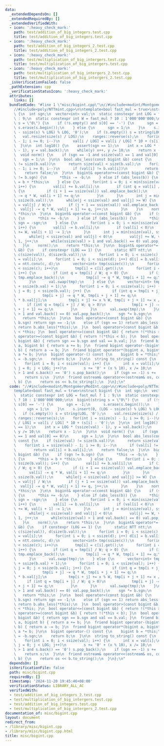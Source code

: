 ```yaml
---
data:
  _extendedDependsOn: []
  _extendedRequiredBy: []
  _extendedVerifiedWith:
  - icon: ':heavy_check_mark:'
    path: test/addition_of_big_integers.test.cpp
    title: test/addition_of_big_integers.test.cpp
  - icon: ':heavy_check_mark:'
    path: test/addition_of_big_integers_2.test.cpp
    title: test/addition_of_big_integers_2.test.cpp
  - icon: ':heavy_check_mark:'
    path: test/multiplication_of_big_intergers.test.cpp
    title: test/multiplication_of_big_intergers.test.cpp
  - icon: ':heavy_check_mark:'
    path: test/multiplication_of_big_intergers_2.test.cpp
    title: test/multiplication_of_big_intergers_2.test.cpp
  _isVerificationFailed: false
  _pathExtension: cpp
  _verificationStatusIcon: ':heavy_check_mark:'
  attributes:
    links: []
  bundledCode: "#line 1 \"misc/bigint.cpp\"\n//#include<modint/MontgomeryModInt.cpp>\n\
    //#include<poly/NTTmint.cpp>\n\ntemplate<bool fast_mul = true>\nstruct bigint\
    \ {\n  int sgn;\n  vector<int> val;\n  static constexpr int LOG = fast_mul ? 1\
    \ : 9;\n  static constexpr int W = fast_mul ? 10 : 1'000'000'000;\n\n  bigint(string\
    \ s = \"0\") {\n    if (!s.empty() and s[0] == '-') {\n      sgn = -1;\n     \
    \ s.erase(s.begin());\n    } else {\n      sgn = 1;\n    }\n    s.insert(0, (LOG\
    \ - ssize(s) % LOG) % LOG, '0');\n    if (s.empty()) s = string(LOG, '0');\n \
    \   val.resize(size(s) / LOG);\n    ranges::reverse(s);\n    for(int i = ssize(s)\
    \ - 1; i >= 0; i--)\n      val[i / LOG] = val[i / LOG] * 10 + (s[i] - '0');\n\
    \  }\n\n  int log10() {\n    assert(sgn == 1);\n    int x = LOG * (ssize(val)\
    \ - 1), y = val.back();\n    while(y) x++, y /= 10;\n    return x - 1;\n  }\n\n\
    \  void norm() {\n    if (sgn == -1 and ssize(val) == 1 and val[0] == 0)\n   \
    \   sgn = 1;\n  }\n\n  bool abs_less(const bigint &b) const {\n    if (size(val)\
    \ != size(b.val))\n      return size(val) < size(b.val);\n    for(int i = ssize(val)\
    \ - 1; i >= 0; i--)\n      if (val[i] != b.val[i])\n        return val[i] < b.val[i];\n\
    \    return false;\n  }\n\n  bigint& operator+=(const bigint &b) {\n    if (sgn\
    \ != b.sgn) {\n      *this -= -b;\n    } else if (abs_less(b)) {\n      *this\
    \ = b + *this;\n    } else {\n      for(int i = 0; i < min(ssize(val), ssize(b.val));\
    \ i++) {\n        val[i] += b.val[i];\n        if (int q = val[i] / W; q > 0)\
    \ {\n          if (i + 1 == ssize(val)) val.emplace_back();\n          val[i]\
    \ -= q * W, val[i + 1] += q;\n        }\n      }\n      int j = min(ssize(val),\
    \ ssize(b.val));\n      while(j < ssize(val) and val[j] >= W) {\n        int q\
    \ = val[j] / W;\n        if (j + 1 == ssize(val)) val.emplace_back();\n      \
    \  val[j] -= q * W, val[j + 1] += q, j++;\n      }\n    }\n    norm();\n    return\
    \ *this;\n  }\n\n  bigint& operator-=(const bigint &b) {\n    if (sgn != b.sgn)\
    \ {\n      *this += -b;\n    } else if (abs_less(b)) {\n      *this = b - *this,\
    \ sgn = -sgn;\n    } else {\n      for(int i = 0; i < min(ssize(val), ssize(b.val));\
    \ i++) {\n        val[i] -= b.val[i];\n        if (val[i] < 0)\n          val[i]\
    \ += W, val[i + 1] -= 1;\n      }\n      int j = min(ssize(val), ssize(b.val));\n\
    \      while(j < ssize(val) and val[j] < 0)\n        val[j] += W, val[j + 1] -=\
    \ 1, j++;\n      while(ssize(val) > 1 and val.back() == 0) val.pop_back();\n \
    \   }\n    norm();\n    return *this;\n  }\n\n  bigint& operator*=(const bigint\
    \ &b) {\n    if constexpr (LOG == 1) {\n      static NTT ntt;\n      vector<mint>\
    \ c(size(val)), d(size(b.val));\n      for(int i = 0; i < ssize(c); i++) c[i]\
    \ = val[i];\n      for(int i = 0; i < ssize(d); i++) d[i] = b.val[i];\n      c\
    \ = ntt.conv(c, d);\n      vector<int> tmp(ssize(c));\n      for(int i = 0; i\
    \ < ssize(c); i++)\n        tmp[i] = c[i].get();\n      for(int i = 0; i < ssize(tmp);\
    \ i++) {\n        if (int q = tmp[i] / W; q > 0) {\n          if (i + 1 == ssize(tmp))\
    \ tmp.emplace_back();\n          tmp[i] -= q * W, tmp[i + 1] += q;\n        }\n\
    \      }\n      val.swap(tmp);\n    } else {\n      vector<int> tmp(ssize(val)\
    \ + ssize(b.val) + 1);\n      for(int i = 0; i < ssize(val); i++) {\n        for(int\
    \ j = 0; j < ssize(b.val); j++) {\n          if (int q = tmp[i + j] / W; q > 0)\n\
    \            tmp[i + j] -= q * W, tmp[i + j + 1] += q;\n          ll x = (ll)val[i]\
    \ * b.val[j];\n          tmp[i + j] += x % W, tmp[i + j + 1] += x / W;\n     \
    \     if (int q = tmp[i + j] / W; q > 0)\n            tmp[i + j] -= q * W, tmp[i\
    \ + j + 1] += q;\n        }\n      }\n      val.swap(tmp);\n    }\n    while(ssize(val)\
    \ > 1 and val.back() == 0) val.pop_back();\n    sgn *= b.sgn;\n    norm();\n \
    \   return *this;\n  }\n\n  bool operator<(const bigint &b) {\n    if (sgn !=\
    \ b.sgn) return sgn == -1;\n    else if (sgn == 1) return abs_less(b);\n    else\
    \ return b.abs_less(*this);\n  }\n  bool operator>(const bigint &b) { return b\
    \ < *this; }\n  bool operator<=(const bigint &b) { return !(*this > b); }\n  bool\
    \ operator>=(const bigint &b) { return !(*this < b); }\n  bool operator==(const\
    \ bigint &b) { return sgn == b.sgn and val == b.val; }\n  friend bigint operator+(bigint\
    \ a, bigint b) { return a += b; }\n  friend bigint operator-(bigint a, bigint\
    \ b) { return a -= b; }\n  friend bigint operator*(bigint a, bigint b) { return\
    \ a *= b; }\n\n  bigint operator-() const {\n    bigint b = *this;\n    b.sgn\
    \ = -b.sgn;\n    return b;\n  }\n\n  string to_string() const {\n    string s;\n\
    \    for(int i = 0; i < ssize(val); i++) {\n      int x = val[i];\n      for(int\
    \ j = 0; j < LOG; j++)\n        s += '0' + (x % 10), x /= 10;\n    }\n    while(ssize(s)\
    \ > 1 and s.back() == '0') s.pop_back();\n    if (sgn == -1) s += '-';\n    ranges::reverse(s);\n\
    \    return s;\n  }\n\n  friend ostream& operator<<(ostream& os, const bigint&\
    \ b) {\n    return os << b.to_string();\n  }\n};\n"
  code: "//#include<modint/MontgomeryModInt.cpp>\n//#include<poly/NTTmint.cpp>\n\n\
    template<bool fast_mul = true>\nstruct bigint {\n  int sgn;\n  vector<int> val;\n\
    \  static constexpr int LOG = fast_mul ? 1 : 9;\n  static constexpr int W = fast_mul\
    \ ? 10 : 1'000'000'000;\n\n  bigint(string s = \"0\") {\n    if (!s.empty() and\
    \ s[0] == '-') {\n      sgn = -1;\n      s.erase(s.begin());\n    } else {\n \
    \     sgn = 1;\n    }\n    s.insert(0, (LOG - ssize(s) % LOG) % LOG, '0');\n \
    \   if (s.empty()) s = string(LOG, '0');\n    val.resize(size(s) / LOG);\n   \
    \ ranges::reverse(s);\n    for(int i = ssize(s) - 1; i >= 0; i--)\n      val[i\
    \ / LOG] = val[i / LOG] * 10 + (s[i] - '0');\n  }\n\n  int log10() {\n    assert(sgn\
    \ == 1);\n    int x = LOG * (ssize(val) - 1), y = val.back();\n    while(y) x++,\
    \ y /= 10;\n    return x - 1;\n  }\n\n  void norm() {\n    if (sgn == -1 and ssize(val)\
    \ == 1 and val[0] == 0)\n      sgn = 1;\n  }\n\n  bool abs_less(const bigint &b)\
    \ const {\n    if (size(val) != size(b.val))\n      return size(val) < size(b.val);\n\
    \    for(int i = ssize(val) - 1; i >= 0; i--)\n      if (val[i] != b.val[i])\n\
    \        return val[i] < b.val[i];\n    return false;\n  }\n\n  bigint& operator+=(const\
    \ bigint &b) {\n    if (sgn != b.sgn) {\n      *this -= -b;\n    } else if (abs_less(b))\
    \ {\n      *this = b + *this;\n    } else {\n      for(int i = 0; i < min(ssize(val),\
    \ ssize(b.val)); i++) {\n        val[i] += b.val[i];\n        if (int q = val[i]\
    \ / W; q > 0) {\n          if (i + 1 == ssize(val)) val.emplace_back();\n    \
    \      val[i] -= q * W, val[i + 1] += q;\n        }\n      }\n      int j = min(ssize(val),\
    \ ssize(b.val));\n      while(j < ssize(val) and val[j] >= W) {\n        int q\
    \ = val[j] / W;\n        if (j + 1 == ssize(val)) val.emplace_back();\n      \
    \  val[j] -= q * W, val[j + 1] += q, j++;\n      }\n    }\n    norm();\n    return\
    \ *this;\n  }\n\n  bigint& operator-=(const bigint &b) {\n    if (sgn != b.sgn)\
    \ {\n      *this += -b;\n    } else if (abs_less(b)) {\n      *this = b - *this,\
    \ sgn = -sgn;\n    } else {\n      for(int i = 0; i < min(ssize(val), ssize(b.val));\
    \ i++) {\n        val[i] -= b.val[i];\n        if (val[i] < 0)\n          val[i]\
    \ += W, val[i + 1] -= 1;\n      }\n      int j = min(ssize(val), ssize(b.val));\n\
    \      while(j < ssize(val) and val[j] < 0)\n        val[j] += W, val[j + 1] -=\
    \ 1, j++;\n      while(ssize(val) > 1 and val.back() == 0) val.pop_back();\n \
    \   }\n    norm();\n    return *this;\n  }\n\n  bigint& operator*=(const bigint\
    \ &b) {\n    if constexpr (LOG == 1) {\n      static NTT ntt;\n      vector<mint>\
    \ c(size(val)), d(size(b.val));\n      for(int i = 0; i < ssize(c); i++) c[i]\
    \ = val[i];\n      for(int i = 0; i < ssize(d); i++) d[i] = b.val[i];\n      c\
    \ = ntt.conv(c, d);\n      vector<int> tmp(ssize(c));\n      for(int i = 0; i\
    \ < ssize(c); i++)\n        tmp[i] = c[i].get();\n      for(int i = 0; i < ssize(tmp);\
    \ i++) {\n        if (int q = tmp[i] / W; q > 0) {\n          if (i + 1 == ssize(tmp))\
    \ tmp.emplace_back();\n          tmp[i] -= q * W, tmp[i + 1] += q;\n        }\n\
    \      }\n      val.swap(tmp);\n    } else {\n      vector<int> tmp(ssize(val)\
    \ + ssize(b.val) + 1);\n      for(int i = 0; i < ssize(val); i++) {\n        for(int\
    \ j = 0; j < ssize(b.val); j++) {\n          if (int q = tmp[i + j] / W; q > 0)\n\
    \            tmp[i + j] -= q * W, tmp[i + j + 1] += q;\n          ll x = (ll)val[i]\
    \ * b.val[j];\n          tmp[i + j] += x % W, tmp[i + j + 1] += x / W;\n     \
    \     if (int q = tmp[i + j] / W; q > 0)\n            tmp[i + j] -= q * W, tmp[i\
    \ + j + 1] += q;\n        }\n      }\n      val.swap(tmp);\n    }\n    while(ssize(val)\
    \ > 1 and val.back() == 0) val.pop_back();\n    sgn *= b.sgn;\n    norm();\n \
    \   return *this;\n  }\n\n  bool operator<(const bigint &b) {\n    if (sgn !=\
    \ b.sgn) return sgn == -1;\n    else if (sgn == 1) return abs_less(b);\n    else\
    \ return b.abs_less(*this);\n  }\n  bool operator>(const bigint &b) { return b\
    \ < *this; }\n  bool operator<=(const bigint &b) { return !(*this > b); }\n  bool\
    \ operator>=(const bigint &b) { return !(*this < b); }\n  bool operator==(const\
    \ bigint &b) { return sgn == b.sgn and val == b.val; }\n  friend bigint operator+(bigint\
    \ a, bigint b) { return a += b; }\n  friend bigint operator-(bigint a, bigint\
    \ b) { return a -= b; }\n  friend bigint operator*(bigint a, bigint b) { return\
    \ a *= b; }\n\n  bigint operator-() const {\n    bigint b = *this;\n    b.sgn\
    \ = -b.sgn;\n    return b;\n  }\n\n  string to_string() const {\n    string s;\n\
    \    for(int i = 0; i < ssize(val); i++) {\n      int x = val[i];\n      for(int\
    \ j = 0; j < LOG; j++)\n        s += '0' + (x % 10), x /= 10;\n    }\n    while(ssize(s)\
    \ > 1 and s.back() == '0') s.pop_back();\n    if (sgn == -1) s += '-';\n    ranges::reverse(s);\n\
    \    return s;\n  }\n\n  friend ostream& operator<<(ostream& os, const bigint&\
    \ b) {\n    return os << b.to_string();\n  }\n};\n"
  dependsOn: []
  isVerificationFile: false
  path: misc/bigint.cpp
  requiredBy: []
  timestamp: '2024-11-20 19:45:46+08:00'
  verificationStatus: LIBRARY_ALL_AC
  verifiedWith:
  - test/addition_of_big_integers_2.test.cpp
  - test/multiplication_of_big_intergers.test.cpp
  - test/addition_of_big_integers.test.cpp
  - test/multiplication_of_big_intergers_2.test.cpp
documentation_of: misc/bigint.cpp
layout: document
redirect_from:
- /library/misc/bigint.cpp
- /library/misc/bigint.cpp.html
title: misc/bigint.cpp
---
```

